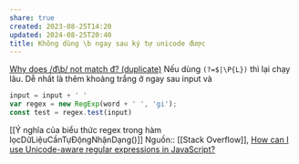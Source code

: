 ```yaml
---
share: true
created: 2023-08-25T14:20
updated: 2024-08-25T20:40
title: Không dùng \b ngay sau ký tự unicode được
---
```

[Why does /đ\b/ not match đ? (duplicate)](https://stackoverflow.com/q/76627655/3416774)
Nếu dùng `(?=$|\P{L})` thì lại chạy lâu. Dễ nhất là thêm khoảng trắng ở ngay sau input và 
```js
input = input + ' '
var regex = new RegExp(word + ' ', 'gi');
const test = regex.test(input)
```
[[Ý nghĩa của biểu thức regex trong hàm lọcDữLiệuCầnTựĐộngNhậnDạng()]]
Nguồn:: [[Stack Overflow]], [How can I use Unicode-aware regular expressions in JavaScript?](https://stackoverflow.com/a/52205643/3416774)
